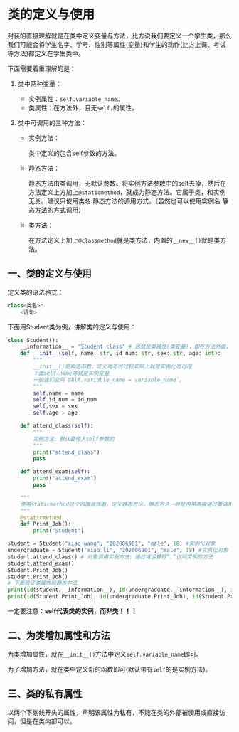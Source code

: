 # 类的定义与使用

封装的直接理解就是在类中定义变量与方法，比方说我们要定义一个学生类，那么我们可能会将学生名字、学号、性别等属性(变量)和学生的动作(比方上课、考试等方法)都定义在学生类中。

下面需要着重理解的是：

1. 类中两种变量：

   + 实例属性：`self.variable_name`。
   + 类属性：在方法外，且无`self.`的属性。

2. 类中可调用的三种方法：

   + 实例方法：

     类中定义的包含self参数的方法。

   + 静态方法：

     静态方法由类调用，无默认参数。将实例方法参数中的self去掉，然后在方法定义上方加上`@staticmethod`，就成为静态方法。它属于类，和实例无关。建议只使用类名.静态方法的调用方式。（虽然也可以使用实例名.静态方法的方式调用）

   + 类方法：

     在方法定义上加上`@classmethod`就是类方法，内置的`__new__()`就是类方法。

## 一、类的定义与使用

定义类的语法格式：

```python
class<类名>:
    <语句>
```

下面用Student类为例，讲解类的定义与使用：

```python
class Student():
    __information__ = "Student class" # 这就是类属性(类变量)，即在方法外面，不加self的变量，直接通过类就可以访问，当然实例也可以访问
    def __init__(self, name: str, id_num: str, sex: str, age: int):
        """
        __init__()是构造函数，定义构造的过程实际上就是实例化的过程
        下面self.name等就是实例变量
        一般我们会将`self.variable_name = variable_name`。
        """
        self.name = name
        self.id_num = id_num
        self.sex = sex
        self.age = age

    def attend_class(self):
        """
        实例方法，默认要传入self参数的
        """
        print("attend_class")
        pass

    def attend_exam(self):
        print("attend_exam")
        pass

    """
    使用staticmethod这个内置装饰器，定义静态方法，静态方法一般是用来直接通过类调用的，虽然通过实例也可以调用，但是最好不要这么做，此外，静态方法不需要默认传入self参数。
    """
    @staticmethod
    def Print_Job():
        print("Student")

student = Student("xiao wang", "202006901", "male", 18) #实例化对象
undergraduate = Student("xiao li", "202006901", "male", 18) #实例化对象
student.attend_class() # 对象调用实例方法，通过域运算符“.”访问实例的方法
student.attend_exam()
Student.Print_Job()
student.Print_Job()
# 下面验证类属性和静态方法
print(id(student.__information__), id(undergraduate.__information__), id(student.__information__))
print(id(Student.Print_Job), id(undergraduate.Print_Job), id(Student.Print_Job))
```

一定要注意：**self代表类的实例，而非类！！！**



## 二、为类增加属性和方法

为类增加属性，就在`__init__()`方法中定义`self.variable_name`即可。

为了增加方法，就在类中定义新的函数即可(默认带有`self`的是实例方法)。



## 三、类的私有属性

以两个下划线开头的属性，声明该属性为私有，不能在类的外部被使用或直接访问，但是在类内部可以。